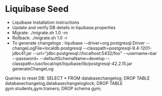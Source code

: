 # Liquibase Seed
* Liquibase Installation instructions
* Update and verify DB details in liquibase.properties
* Migrate: ./migrate.sh 1.0 -m
* Rollback: ./migrate.sh 1.0 -r
* To generate changelogs : liquibase --driver=org.postgresql.Driver --changeLogFile=localdb.postgresql  --classpath=postgresql-9.4-1201-jdbc41.jar --url="jdbc:postgresql://localhost:5432/foo"  --username=bar --password= --defaultSchemaName=develop --classpath=/usr/local/opt/liquibase/lib/postgresql-42.2.15.jar generateChangeLog


Queries to reset DB:
SELECT * FROM databasechangelog;
DROP TABLE databasechangelog,databasechangeloglock;
DROP TABLE gym.students,gym.trainers;
DROP schema gym;